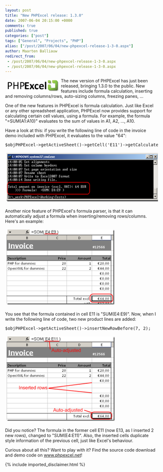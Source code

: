 ```yaml
---
layout: post
title: "New PHPExcel release: 1.3.0"
date: 2007-06-04 20:15:00 +0000
comments: true
published: true
categories: ["post"]
tags: ["General", "Projects", "PHP"]
alias: ["/post/2007/06/04/new-phpexcel-release-1-3-0.aspx"]
author: Maarten Balliauw
redirect_from:
 - /post/2007/06/04/new-phpexcel-release-1-3-0.aspx
 - /post/2007/06/04/new-phpexcel-release-1-3-0.aspx
---
```

<p><a href="/images/WindowsLiveWriter/NewPHPExcelrelease1.3.0_A818/small_phpexcel_logo%5B2%5D.gif" mce_href="/images/WindowsLiveWriter/NewPHPExcelrelease1.3.0_A818/small_phpexcel_logo%5B2%5D.gif" atomicselection="true"><img src="/images/WindowsLiveWriter/NewPHPExcelrelease1.3.0_A818/small_phpexcel_logo_thumb%5B2%5D.gif" style="margin: 5px;" mce_src="/images/WindowsLiveWriter/NewPHPExcelrelease1.3.0_A818/small_phpexcel_logo_thumb%5B2%5D.gif" align="left" border="0" height="39" width="174"></a> The new version of PHPExcel has just been released, bringing 1.3.0 to the public. New features include formula calculation, inserting and removing columns/rows, auto-sizing columns, freezing panes, ...  </p><p>One of the new features in PHPExcel is formula calculation. Just like Excel or any other spreadsheet application, PHPExcel now provides support for calculating certain cell values, using a formula. For example, the formula "=SUM(A1:A10)" evaluates to the sum of values in A1, A2, ..., A10. </p><p>Have a look at this: if you write the following line of code in the invoice demo included with PHPExcel, it evaluates to the value "64":</p><pre>$objPHPExcel-&gt;getActiveSheet()-&gt;getCell('E11')-&gt;getCalculatedValue();</pre><pre><a href="/images/WindowsLiveWriter/NewPHPExcelrelease1.3.0_A818/20070604_formula_parsing%5B3%5D.png" mce_href="/images/WindowsLiveWriter/NewPHPExcelrelease1.3.0_A818/20070604_formula_parsing%5B3%5D.png" atomicselection="true"><img src="/images/WindowsLiveWriter/NewPHPExcelrelease1.3.0_A818/20070604_formula_parsing_thumb%5B3%5D.png" style="border: 0px none ; margin: 5px;" mce_src="/images/WindowsLiveWriter/NewPHPExcelrelease1.3.0_A818/20070604_formula_parsing_thumb%5B3%5D.png" border="0" height="161" width="668"></a> </pre>
<p>Another nice feature of PHPExcel's formula parser, is that it can automatically adjust a formula when inserting/removing rows/columns. Here's an example:</p>
<p><a href="/images/WindowsLiveWriter/NewPHPExcelrelease1.3.0_A818/20070604_before_insert%5B2%5D.png" mce_href="/images/WindowsLiveWriter/NewPHPExcelrelease1.3.0_A818/20070604_before_insert%5B2%5D.png" atomicselection="true"><img src="/images/WindowsLiveWriter/NewPHPExcelrelease1.3.0_A818/20070604_before_insert_thumb%5B2%5D.png" style="border: 0px none ; margin: 5px;" mce_src="/images/WindowsLiveWriter/NewPHPExcelrelease1.3.0_A818/20070604_before_insert_thumb%5B2%5D.png" border="0" height="248" width="356"></a> </p>
<p>You see that the formula contained in cell E11 is "SUM(E4:E9)". Now, when I write the following line of code, two new product lines are added:</p><pre>$objPHPExcel-&gt;getActiveSheet()-&gt;insertNewRowBefore(7, 2);</pre><pre><a href="/images/WindowsLiveWriter/NewPHPExcelrelease1.3.0_A818/20070604_after_insert%5B2%5D.png" mce_href="/images/WindowsLiveWriter/NewPHPExcelrelease1.3.0_A818/20070604_after_insert%5B2%5D.png" atomicselection="true"><img src="/images/WindowsLiveWriter/NewPHPExcelrelease1.3.0_A818/20070604_after_insert_thumb%5B2%5D.png" style="border: 0px none ; margin: 5px;" mce_src="/images/WindowsLiveWriter/NewPHPExcelrelease1.3.0_A818/20070604_after_insert_thumb%5B2%5D.png" border="0" height="279" width="357"></a> </pre>
<p>Did you notice? The formula in the former cell E11 (now E13, as I inserted 2 new rows), changed to "SUM(E4:E11)". Also, the inserted cells duplicate style information of the previous cell, just like Excel's behaviour.
</p><p>Curious about all this? Want to play with it? Find the source code download and demo code on <a href="http://www.phpexcel.net" mce_href="http://www.phpexcel.net">www.phpexcel.net</a>!</p>

{% include imported_disclaimer.html %}

